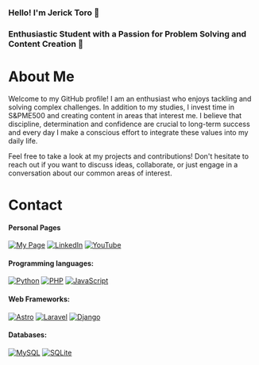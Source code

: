 ### Hello! I'm Jerick Toro 👋

### Enthusiastic Student with a Passion for Problem Solving and Content Creation 🚀
<!--
- 🎓 Currently studying at Alessandro Volta
- 💡 Keen on self-directed learning and continuous personal development
- ⏰ Firm believer in values like punctuality for achieving long-term goals
-->
# About Me

Welcome to my GitHub profile! I am an enthusiast who enjoys tackling and solving complex challenges. In addition to my studies, I invest time in S&PME500 and creating content in areas that interest me. I believe that discipline, determination and confidence are crucial to long-term success and every day I make a conscious effort to integrate these values ​​into my daily life.

Feel free to take a look at my projects and contributions! Don't hesitate to reach out if you want to discuss ideas, collaborate, or just engage in a conversation about our common areas of interest.

# Contact

#### Personal Pages
[![My Page](https://img.shields.io/badge/Página%20Web-212121?style=for-the-badge&logo=google-chrome&logoColor=FF0000&labelColor=212121)](https://porfolio-jjtm.netlify.app/)
[![LinkedIn](https://img.shields.io/badge/LinkedIn-212121?style=for-the-badge&logo=linkedin&logoColor=0A66C2&labelColor=212121)](https://www.linkedin.com/in/jerick-toro-5a5a97263/)
[![YouTube](https://img.shields.io/badge/YouTube-212121?style=for-the-badge&logo=youtube&logoColor=FF0000&labelColor=212121)](https://www.youtube.com/channel/UCVF6-Zy-nryvsu3y5mRTpyg)

<!--
[![WhatsApp](https://img.shields.io/badge/WhatsApp-212121?style=for-the-badge&logo=whatsapp&logoColor=white&labelColor=212121)](https://api.whatsapp.com/send?phone=593991675490&text=Un%20gusto%20en%20saludarte💻🌟)
[![Facebook](https://img.shields.io/badge/Facebook-212121?style=for-the-badge&logo=facebook&logoColor=1877F2&labelColor=212121)](https://www.facebook.com/ecanyel/)-->

#### Programming languages:
[![Python](https://img.shields.io/badge/Python-212121?style=for-the-badge&logo=python&logoColor=3776AB&labelColor=212121)]()
[![PHP](https://img.shields.io/badge/PHP-212121?style=for-the-badge&logo=php&logoColor=777BB4&labelColor=212121)]()
[![JavaScript](https://img.shields.io/badge/JavaScript-212121?style=for-the-badge&logo=javascript&logoColor=F7DF1E&labelColor=212121)]()
<!--[![Java](https://img.shields.io/badge/Java-212121?style=for-the-badge&logo=java&logoColor=007396&labelColor=212121)]()-->
<!--[![C#](https://img.shields.io/badge/C%23-212121?style=for-the-badge&logo=c-sharp&logoColor=a31dd6&labelColor=212121)]() -->


#### Web Frameworks:
[![ Astro](https://img.shields.io/badge/Astro-212121?style=for-the-badge&logo=astro&logoColor=FDFDFE)]()
[![Laravel](https://img.shields.io/badge/Laravel-212121?style=for-the-badge&logo=laravel&logoColor=cc0000)]()
[![Django](https://img.shields.io/badge/Django-212121?style=for-the-badge&logo=django&logoColor=white&labelColor=212121)]()


#### Databases:
[![MySQL](https://img.shields.io/badge/MySQL-212121?style=for-the-badge&logo=mysql&logoColor=4479A1&labelColor=212121)]()
[![SQLite](https://img.shields.io/badge/SQLite-212121?style=for-the-badge&logo=sqlite&logoColor=003B57&labelColor=212121)]()






